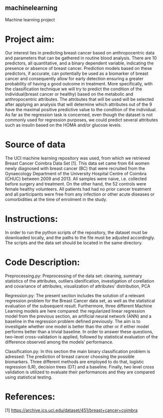 ## machinelearning
Machine learning project



# Project aim:
Our interest lies in predicting breast cancer based on anthropocentric data and parameters that can be gathered in routine blood analysis. There are 10 predictors, all quantitative, and a binary dependent variable, indicating the presence or absence of breast cancer. Prediction models based on these predictors, if accurate, can potentially be used as a biomarker of breast cancer and consequently allow for early detection ensuring a greater probability of having a good outcome in treatment.
More specifically, with the classification technique we will try to predict the condition of the individual(breast cancer or healthy) based on the metabolic and anthropocentric attributes. The attributes that will be used will be selected after applying an analysis that will determine which attributes out of the 9 have the maximal positive predictive value to the condition of the individual. As far as the regression task is concerned, even though the dataset is not commonly used for regression purposes, we could predict several attributes such as insulin based on the HOMA and/or glucose levels.

# Source of data
The UCI machine learning repository was used, from which we retrieved Breast Cancer Coimbra Data Set [1]. This data set came from 64 women newly diagnosed with breast cancer (BC) that were recruited from the Gynaecology Department of the University Hospital Centre of Coimbra (CHUC) between 2009 and 2013. All samples were naive, i.e. collected before surgery and treatment. On the other hand, the 52 controls were female healthy volunteers. All patients had had no prior cancer treatment and all participants were free from any infection or other acute diseases or comorbidities at the time of enrolment in the study.


# Instructions:
In order to run the python scripts of the repository, the dataset must be downloaded locally, and the paths to the file must be adjusted accordingly.
The scripts and the data set should be located in the same directory.


# Code Description:

Preprocessing.py:
Preprocessing of the data set: cleaning, summary statistics of the attributes, outliers idenification, investigation of corellation and covariance of attributes, visualization of attributes' distribution, PCA

Regression.py:
The present section includes the solution of a relevant regression problem for the Breast Cancer data set, as well as the statistical evaluation of the subsequent result.
Furthermore, three different Machine Learning models are here compared: the regularized linear regression model from the previous section, an artificial neural network (ANN) and a baseline in the regression problem defined previously. The aim is to investigate whether one model is better than the other or if either model performs better than a trivial baseline. In order to answer these questions, two-level cross-validation is applied, followed by statistical evaluation of the difference observed among the models’ performance.

Classification.py:
In this section the main binary classification problem is adressed: The prediction of breast cancer choosing the possible biomarkers. Three different methods are employed to do that, logistic regression (LR), decision trees (DT) and a baseline. Finally,  two level cross validation is utilized to evaluate their performances and they are compared using statistical testing.





# References: 

[1] https://archive.ics.uci.edu/dataset/451/breast+cancer+coimbra




